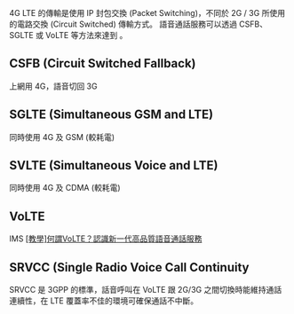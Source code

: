 
4G LTE 的傳輸是使用 IP 封包交換 (Packet Switching)，不同於 2G / 3G 所使用的電路交換 (Circuit Switched) 傳輸方式。
語音通話服務可以透過 CSFB、SGLTE 或 VoLTE 等方法來達到 。

## CSFB (Circuit Switched Fallback)
上網用 4G，語音切回 3G

## SGLTE (Simultaneous GSM and LTE)
同時使用 4G 及 GSM (較耗電)

## SVLTE (Simultaneous Voice and LTE)
同時使用 4G 及 CDMA (較耗電)

## VoLTE
IMS
[[教學]何謂VoLTE？認識新一代高品質語音通話服務](https://www.sogi.com.tw/articles/volte/6246425)

## SRVCC (Single Radio Voice Call Continuity
SRVCC 是 3GPP 的標準，話音呼叫在 VoLTE 跟 2G/3G 之間切換時能維持通話連續性，在 LTE 覆蓋率不佳的環境可確保通話不中斷。
